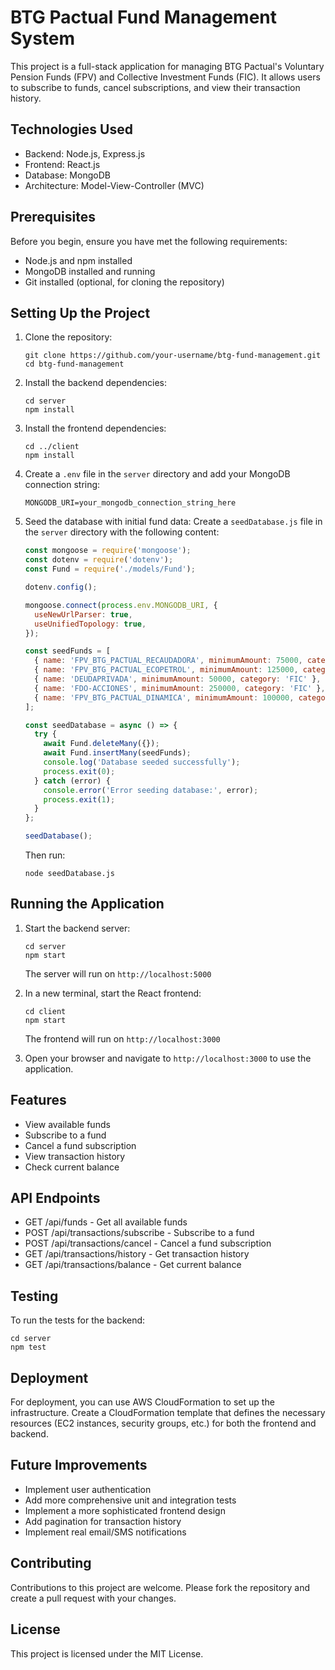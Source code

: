 # BTG Pactual Fund Management System

This project is a full-stack application for managing BTG Pactual's Voluntary Pension Funds (FPV) and Collective Investment Funds (FIC). It allows users to subscribe to funds, cancel subscriptions, and view their transaction history.

## Technologies Used

- Backend: Node.js, Express.js
- Frontend: React.js
- Database: MongoDB
- Architecture: Model-View-Controller (MVC)

## Prerequisites

Before you begin, ensure you have met the following requirements:

- Node.js and npm installed
- MongoDB installed and running
- Git installed (optional, for cloning the repository)

## Setting Up the Project

1. Clone the repository:
   ```
   git clone https://github.com/your-username/btg-fund-management.git
   cd btg-fund-management
   ```

2. Install the backend dependencies:
   ```
   cd server
   npm install
   ```

3. Install the frontend dependencies:
   ```
   cd ../client
   npm install
   ```

4. Create a `.env` file in the `server` directory and add your MongoDB connection string:
   ```
   MONGODB_URI=your_mongodb_connection_string_here
   ```

5. Seed the database with initial fund data:
   Create a `seedDatabase.js` file in the `server` directory with the following content:

   ```javascript
   const mongoose = require('mongoose');
   const dotenv = require('dotenv');
   const Fund = require('./models/Fund');

   dotenv.config();

   mongoose.connect(process.env.MONGODB_URI, {
     useNewUrlParser: true,
     useUnifiedTopology: true,
   });

   const seedFunds = [
     { name: 'FPV_BTG_PACTUAL_RECAUDADORA', minimumAmount: 75000, category: 'FPV' },
     { name: 'FPV_BTG_PACTUAL_ECOPETROL', minimumAmount: 125000, category: 'FPV' },
     { name: 'DEUDAPRIVADA', minimumAmount: 50000, category: 'FIC' },
     { name: 'FDO-ACCIONES', minimumAmount: 250000, category: 'FIC' },
     { name: 'FPV_BTG_PACTUAL_DINAMICA', minimumAmount: 100000, category: 'FPV' },
   ];

   const seedDatabase = async () => {
     try {
       await Fund.deleteMany({});
       await Fund.insertMany(seedFunds);
       console.log('Database seeded successfully');
       process.exit(0);
     } catch (error) {
       console.error('Error seeding database:', error);
       process.exit(1);
     }
   };

   seedDatabase();
   ```

   Then run:
   ```
   node seedDatabase.js
   ```

## Running the Application

1. Start the backend server:
   ```
   cd server
   npm start
   ```
   The server will run on `http://localhost:5000`

2. In a new terminal, start the React frontend:
   ```
   cd client
   npm start
   ```
   The frontend will run on `http://localhost:3000`

3. Open your browser and navigate to `http://localhost:3000` to use the application.

## Features

- View available funds
- Subscribe to a fund
- Cancel a fund subscription
- View transaction history
- Check current balance

## API Endpoints

- GET /api/funds - Get all available funds
- POST /api/transactions/subscribe - Subscribe to a fund
- POST /api/transactions/cancel - Cancel a fund subscription
- GET /api/transactions/history - Get transaction history
- GET /api/transactions/balance - Get current balance

## Testing

To run the tests for the backend:

```
cd server
npm test
```

## Deployment

For deployment, you can use AWS CloudFormation to set up the infrastructure. Create a CloudFormation template that defines the necessary resources (EC2 instances, security groups, etc.) for both the frontend and backend.

## Future Improvements

- Implement user authentication
- Add more comprehensive unit and integration tests
- Implement a more sophisticated frontend design
- Add pagination for transaction history
- Implement real email/SMS notifications

## Contributing

Contributions to this project are welcome. Please fork the repository and create a pull request with your changes.

## License

This project is licensed under the MIT License.